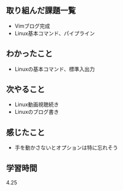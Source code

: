 ## 取り組んだ課題一覧
- Vimブログ完成
- Linux基本コマンド、パイプライン
## わかったこと
- Linuxの基本コマンド、標準入出力
## 次やること
- Linux動画視聴続き
- Linuxのブログ書き
## 感じたこと
- 手を動かさないとオプションは特に忘れそう
## 学習時間
4.25